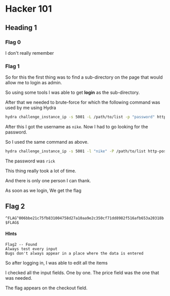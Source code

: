 # Hacker 101

## Heading 1

### Flag 0

I don't really remember

### Flag 1

So for this the first thing was to find a sub-directory on the page that would allow me to login as admin.

So using some tools I was able to get **login** as the  sub-directory.

After that we needed to brute-force for which the following command was used by me using Hydra

```bash
hydra challenge_instance_ip -s 5001 -L /path/to/list -p "password" http-post-form "/instance-number/login:username=^USER^&password=^PASS^:F=Invalid username" -v
```

After this I got the username as `nike`. Now I had to go looking for the password.

So I used the same command as above. 

```bash
hydra challenge_instance_ip -s 5001 -l "nike" -P /path/to/list http-post-form "/instance-number/login:username=^USER^&password=^PASS^:F=Invalid password" -v
```

The password was `rick`

This thing really took a lot of time. 

And there is only one person I can thank.

As soon as we login, We get the flag

## Flag 2

`^FLAG^006bbe21c75fb831004758d27a10aa9e2c350cf71dd8982f516afb653a20318b$FLAG$`

#### HInts 

````
Flag2 -- Found
Always test every input
Bugs don't always appear in a place where the data is entered
````

So after logging in, I was able to edit all the items 

I checked all the input fields. One by one. The price field was the one that was needed. 

The flag appears on the checkout field.